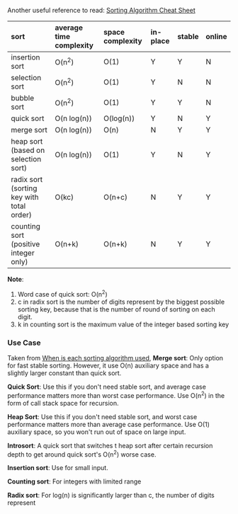 Another useful reference to read: [Sorting Algorithm Cheat Sheet](https://www.interviewcake.com/sorting-algorithm-cheat-sheet)

| sort                                      | average time complexity | space complexity | in-place | stable | online |
|:------------------------------------------|:------------------------|:-----------------|:---------|:-------|:-------|
| insertion sort                            | O(n<sup>2</sup>)        | O(1)             | Y        | Y      | N      |
| selection sort                            | O(n<sup>2</sup>)        | O(1)             | Y        | N      | N      |
| bubble sort                               | O(n<sup>2</sup>)        | O(1)             | Y        | Y      | N      |
| quick sort                                | O(n log(n))             | O(log(n))        | Y        | N      | Y      |
| merge sort                                | O(n log(n))             | O(n)             | N        | Y      | Y      |
| heap sort (based on selection sort)       | O(n log(n))             | O(1)             | Y        | N      | Y      |
| radix sort (sorting key with total order) | O(kc)                   | O(n+c)           | N        | Y      | Y      |
| counting sort (positive integer only)     | O(n+k)                  | O(n+k)           | N        | Y      | Y      |


**Note**:
1. Word case of quick sort: O(n<sup>2</sup>)
2. c in radix sort is the number of digits represent by the biggest possible sorting key, because that is the number of round of sorting on each digit.
3. k in counting sort is the maximum value of the integer based sorting key

### Use Case
Taken from [When is each sorting algorithm used](https://stackoverflow.com/a/1934004/1522867),
**Merge sort**: Only option for fast stable sorting. However, it use O(n) auxiliary space and has a slightly larger constant than quick sort.

**Quick Sort**: Use this if you don't need stable sort, and average case performance matters more than worst case performance. Use O(n<sup>2</sup>) in the form of call stack space for recursion.

**Heap Sort**: Use this if you don't need stable sort, and worst case performance matters more than average case performance. Use O(1) auxiliary space, so you won't run out of space on large input.

**Introsort**: A quick sort that switches t heap sort after certain recursion depth to get around quick sort's O(n<sup>2</sup>) worse case.

**Insertion sort**: Use for small input.

**Counting sort**: For integers with limited range

**Radix sort**: For log(n) is significantly larger than c, the number of digits represent